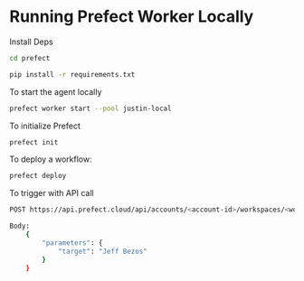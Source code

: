 # Running Prefect Worker Locally

Install Deps

```zsh
cd prefect

pip install -r requirements.txt
```

To start the agent locally

```zsh
prefect worker start --pool justin-local
```

To initialize Prefect

```zsh
prefect init
```

To deploy a workflow:

```zsh
prefect deploy
```


To trigger with API call

```zsh
POST https://api.prefect.cloud/api/accounts/<account-id>/workspaces/<workspace-id>/deployments/<deployment-id>/create_flow_run

Body:
    {
        "parameters": {
            "target": "Jeff Bezos"
	    }
    }
```
